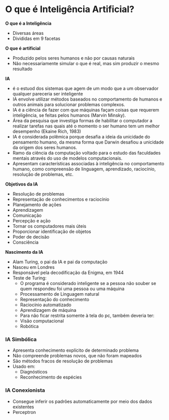 # O que é Inteligência Artificial?

  **O que é a Inteligência**
  - Diversas áreas
  - Divididas em 9 facetas

  **O que é artificial**
  - Produzido pelos seres humanos e não por causas naturais
  - Não necessariamente simular o que é real, mas sim produzir o mesmo resultado

  **IA**
  - é o estuod dos sistemas que agem de um modo que a um observador qualquer pareceria ser inteligente
  - IA envolve utilizar métodos baseados no comportamento de humanos e outros animais para solucionar problemas complexos.
  - IA é a ciência de fazer com que máquinas façam coisas que requerem inteligência, se feitas pelos humanos (Marvin Minsky).
  - Área da pesquisa que investiga formas de habilitar o computador a realizar tarefas nas quais até o momento o ser humano tem um melhor desempenho (Ekaine Rich, 1983)
  - IA é considerada polêmica porque desafia a ideia da unicidade do pensamento humano, da mesma forma que Darwin desafiou a unicidade da origem dos seres humanos.
  - Ramo da ciência da computação voltado para o estudo das faculdades mentais através do uso de modelos computacionais.
  - Apresentam características associadas à inteligência no comportamento humano, como compreensão de linguagem, aprendizado, raciocínio, resolução de problemas, etc.

  **Objetivos da IA**
  - Resolução de problemas
  - Representação de conhecimentos e raciocínio
  - Planejamento de ações
  - Aprendizagem
  - Comunicação 
  - Percepção e ação
  - Tornar os computadores mais úteis
  - Proporcionar identificação de objetos
  - Poder de decisão
  - Consciência

  **Nascimento da IA**
  - Alam Turing, o pai da IA e pai da computação
  - Nasceu em Londres
  - Responsável pela decodificação da Enigma, em 1944
  - Teste de Turing:
    - O programa é considerado inteligente se a pessoa não souber se quem respondeu foi uma pessoa ou uma máquina
    - Processamento de Linguagem natural
    - Representação do conhecimento
    - Raciocínio automatizado
    - Aprendizagem de máquina
    - Para não ficar restrita somente à tela do pc, também deveria ter:
    - Visão computacional
    - Robótica

### IA Simbólica
  - Apresenta conhecimento explícito de determinado problema
  - Não compreende problemas novos, que não foram mapeados
  - São métodos fracos de resolução de problemas
  - Usado em:
    - Diagnósticos
    - Reconhecimento de espécies

### IA Conexionista
  - Consegue inferir os padrões automaticamente por meio dos dados existentes
  - Perceptron
